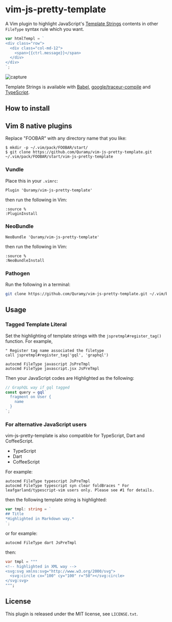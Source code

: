 # vim-js-pretty-template

A Vim plugin to highlight JavaScript's [Template Strings](http://tc39wiki.calculist.org/es6/template-strings/) contents in other `FileType` syntax rule which you want.

```js
var htmlTempl = `
<div class="row">
  <div class="col-md-12">
    <span>{{ctrl.message}}</span>
  </div>
</div>
`;
```

![capture](screencast01.gif)

Template Strings is available with [Babel](https://babeljs.io/), [google/traceur-compile](https://github.com/google/traceur-compiler) and [TypeScript](http://www.typescriptlang.org/).

## How to install

## Vim 8 native plugins

Replace "FOOBAR" with any directory name that you like:

```
$ mkdir -p ~/.vim/pack/FOOBAR/start/
$ git clone https://github.com/Quramy/vim-js-pretty-template.git ~/.vim/pack/FOOBAR/start/vim-js-pretty-template
```

### Vundle

Place this in your `.vimrc`:

```vim
Plugin 'Quramy/vim-js-pretty-template'
```

then run the following in Vim:

```vim
:source %
:PluginInstall
```

### NeoBundle

```vim
NeoBundle 'Quramy/vim-js-pretty-template'
```

then run the following in Vim:

```vim
:source %
:NeoBundleInstall
```

### Pathogen
Run the following in a terminal:

```sh
git clone https://github.com/Quramy/vim-js-pretty-template.git ~/.vim/bundle/vim-js-pretty-template
```

## Usage

### Tagged Template Literal
Set the highlighting of template strings with the  `jspretmpl#register_tag()` function. For example,

```vim
" Register tag name associated the filetype
call jspretmpl#register_tag('gql', 'graphql')

autocmd FileType javascript JsPreTmpl
autocmd FileType javascript.jsx JsPreTmpl
```

Then your JavaScript codes are Highlighted as the following:

```javascript
// GraphQL way if gql tagged
const query = gql`
  fragment on User {
    name
  }
`;
```

### For alternative JavaScript users

vim-js-pretty-template is also compatible for TypeScript, Dart and CoffeeScript.

* TypeScript
* Dart
* CoffeeScript

For example:

```vim
autocmd FileType typescript JsPreTmpl
autocmd FileType typescript syn clear foldBraces " For leafgarland/typescript-vim users only. Please see #1 for details.
```

then the following template string is highlighted:

```typescript
var tmpl: string = `
## Title
*Highlighted in Markdown way.*
`;
```

or for example:

```vim
autocmd FileType dart JsPreTmpl
```

then:

```dart
var tmpl = """
<!-- highlighted in XML way -->
<svg:svg xmlns:svg="http://www.w3.org/2000/svg">
  <svg:circle cx="100" cy="100" r="50"></svg:circle>
</svg:svg>
""";
```

## License
This plugin is released under the MIT license, see `LICENSE.txt`.

